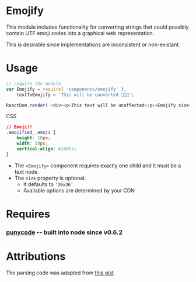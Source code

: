 Emojify
=========

This module includes functionality for converting strings that could possibly contain UTF emoji codes into a graphical web representation.

This is desirable since implementations are inconsistent or non-existant.

# Usage
```js
// require the module
var Emojify = require( 'components/emojify' ),
	textToEmojify = 'This will be converted 🙈🙉🙊';

ReactDom.render( <div><p>This text will be unaffected</p><Emojify size="72">{ textToEmojify }</Emojify></div> );

```

CSS
```css
// Emoji!!
.emojified__emoji {
	height: 18px;
	width: 18px;
	vertical-align: middle;
}

```

* The `<Emojify>` component requires exactly one child and it must be a text node.
* The `size` property is optional:
	* It defaults to `'36x36'`
	* Available options are determined by your CDN

# Requires
### [punycode](https://github.com/bestiejs/punycode.js/) -- built into node since v0.6.2

# Attributions
The parsing code was adapted from [this gist](https://gist.github.com/thomasboyt/b5ef9ed8606ce6d93982)
